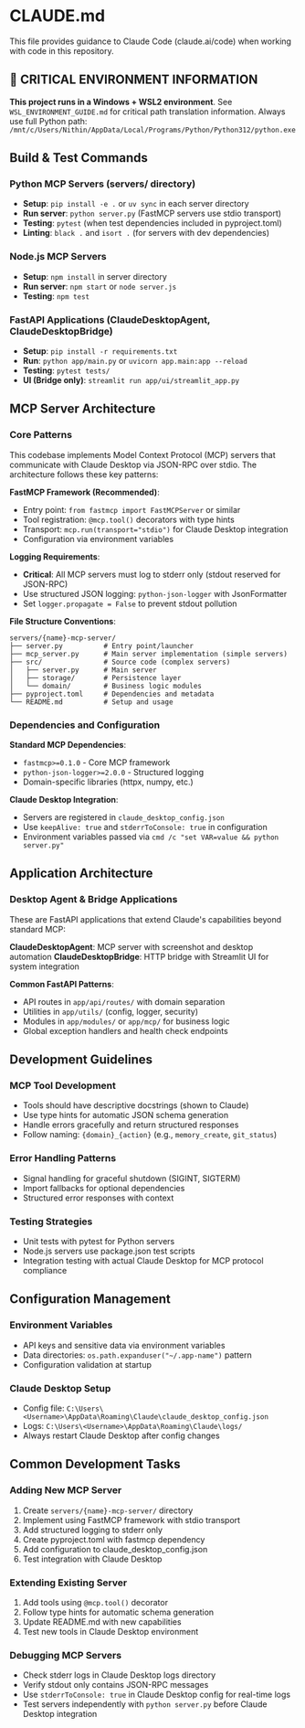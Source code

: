 # CLAUDE.md

This file provides guidance to Claude Code (claude.ai/code) when working with code in this repository.

## 🚨 CRITICAL ENVIRONMENT INFORMATION
**This project runs in a Windows + WSL2 environment**. See `WSL_ENVIRONMENT_GUIDE.md` for critical path translation information. Always use full Python path: `/mnt/c/Users/Nithin/AppData/Local/Programs/Python/Python312/python.exe`

## Build & Test Commands

### Python MCP Servers (servers/ directory)
- **Setup**: `pip install -e .` or `uv sync` in each server directory
- **Run server**: `python server.py` (FastMCP servers use stdio transport)
- **Testing**: `pytest` (when test dependencies included in pyproject.toml)
- **Linting**: `black .` and `isort .` (for servers with dev dependencies)

### Node.js MCP Servers
- **Setup**: `npm install` in server directory
- **Run server**: `npm start` or `node server.js`
- **Testing**: `npm test`

### FastAPI Applications (ClaudeDesktopAgent, ClaudeDesktopBridge)
- **Setup**: `pip install -r requirements.txt`
- **Run**: `python app/main.py` or `uvicorn app.main:app --reload`
- **Testing**: `pytest tests/`
- **UI (Bridge only)**: `streamlit run app/ui/streamlit_app.py`

## MCP Server Architecture

### Core Patterns
This codebase implements Model Context Protocol (MCP) servers that communicate with Claude Desktop via JSON-RPC over stdio. The architecture follows these key patterns:

**FastMCP Framework (Recommended)**:
- Entry point: `from fastmcp import FastMCPServer` or similar
- Tool registration: `@mcp.tool()` decorators with type hints
- Transport: `mcp.run(transport="stdio")` for Claude Desktop integration
- Configuration via environment variables

**Logging Requirements**:
- **Critical**: All MCP servers must log to stderr only (stdout reserved for JSON-RPC)
- Use structured JSON logging: `python-json-logger` with JsonFormatter
- Set `logger.propagate = False` to prevent stdout pollution

**File Structure Conventions**:
```
servers/{name}-mcp-server/
├── server.py          # Entry point/launcher
├── mcp_server.py      # Main server implementation (simple servers)
├── src/               # Source code (complex servers)
│   ├── server.py      # Main server
│   ├── storage/       # Persistence layer
│   └── domain/        # Business logic modules
├── pyproject.toml     # Dependencies and metadata
└── README.md          # Setup and usage
```

### Dependencies and Configuration
**Standard MCP Dependencies**:
- `fastmcp>=0.1.0` - Core MCP framework
- `python-json-logger>=2.0.0` - Structured logging
- Domain-specific libraries (httpx, numpy, etc.)

**Claude Desktop Integration**:
- Servers are registered in `claude_desktop_config.json`
- Use `keepAlive: true` and `stderrToConsole: true` in configuration
- Environment variables passed via `cmd /c "set VAR=value && python server.py"`

## Application Architecture

### Desktop Agent & Bridge Applications
These are FastAPI applications that extend Claude's capabilities beyond standard MCP:

**ClaudeDesktopAgent**: MCP server with screenshot and desktop automation
**ClaudeDesktopBridge**: HTTP bridge with Streamlit UI for system integration

**Common FastAPI Patterns**:
- API routes in `app/api/routes/` with domain separation
- Utilities in `app/utils/` (config, logger, security)
- Modules in `app/modules/` or `app/mcp/` for business logic
- Global exception handlers and health check endpoints

## Development Guidelines

### MCP Tool Development
- Tools should have descriptive docstrings (shown to Claude)
- Use type hints for automatic JSON schema generation
- Handle errors gracefully and return structured responses
- Follow naming: `{domain}_{action}` (e.g., `memory_create`, `git_status`)

### Error Handling Patterns
- Signal handling for graceful shutdown (SIGINT, SIGTERM)
- Import fallbacks for optional dependencies
- Structured error responses with context

### Testing Strategies
- Unit tests with pytest for Python servers
- Node.js servers use package.json test scripts
- Integration testing with actual Claude Desktop for MCP protocol compliance

## Configuration Management

### Environment Variables
- API keys and sensitive data via environment variables
- Data directories: `os.path.expanduser("~/.app-name")` pattern
- Configuration validation at startup

### Claude Desktop Setup
- Config file: `C:\Users\<Username>\AppData\Roaming\Claude\claude_desktop_config.json`
- Logs: `C:\Users\<Username>\AppData\Roaming\Claude\logs/`
- Always restart Claude Desktop after config changes

## Common Development Tasks

### Adding New MCP Server
1. Create `servers/{name}-mcp-server/` directory
2. Implement using FastMCP framework with stdio transport
3. Add structured logging to stderr only
4. Create pyproject.toml with fastmcp dependency
5. Add configuration to claude_desktop_config.json
6. Test integration with Claude Desktop

### Extending Existing Server
1. Add tools using `@mcp.tool()` decorator
2. Follow type hints for automatic schema generation
3. Update README.md with new capabilities
4. Test new tools in Claude Desktop environment

### Debugging MCP Servers
- Check stderr logs in Claude Desktop logs directory
- Verify stdout only contains JSON-RPC messages
- Use `stderrToConsole: true` in Claude Desktop config for real-time logs
- Test servers independently with `python server.py` before Claude Desktop integration